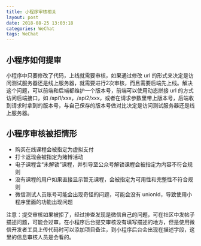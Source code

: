 ```yaml
---
title: 小程序审核相关
layout: post
date: 2018-08-25 13:03:18
categories: WeChat
tags: WeChat
---
```


## 小程序如何提审

小程序中只要修改了代码，上线就需要审核，如果通过修改 url 的形式来决定是访问测试服务器还是线上服务器，就需要进行2次审核，而且需要后端先上线。解决这个问题，可以前端和后端都维护一个版本号，前端可以使用动态拼接 url 的方式访问后端接口，如 /api1/xxx，/api2/xxx，或者在请求参数里带上版本号，后端收到请求时拿到的版本号，与自己保存的版本号做对比决定是访问测试服务器还是线上服务器。

## 小程序审核被拒情形

- 购买在线课程会被指定为虚拟支付
- 打卡返现会被指定为赌博活动
- 电子课程含“未解锁”课程，并引导至公众号解锁课程会被指定为内容不符合规则
- 没有课程的用户如果直接显示暂无课程，会被指定为可用性和完整性不符合规则
- 微信测试人员账号可能会出现奇怪的问题，可能会没有 unionId，导致使用小程序里面的功能出现问题

注意：提交审核如果被拒了，经过排查发现是微信自己的问题，可在社区中发帖子描述问题，可能会过审。在小程序后台提交审核没有填写描述的地方，但是使用微信开发者工具上传代码时可以添加项目备注，到小程序后台会出现在描述字段，这里的信息审核人员是会看的。